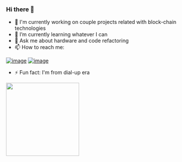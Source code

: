 ### Hi there 👋

- 🔭 I'm currently working on couple projects related with block-chain technologies
- 🌱 I’m currently learning whatever I can
- 💬 Ask me about hardware and code refactoring
- 📫 How to reach me: 

[![image](https://img.shields.io/badge/LinkedIn-0077B5?style=for-the-badge&logo=linkedin&logoColor=white)](https://www.linkedin.com/in/vitaliy-vorobyev) [![image](https://img.shields.io/badge/Medium-12100E?style=for-the-badge&logo=medium&logoColor=whit)](https://vvitali.medium.com/)

- ⚡ Fun fact: I'm from dial-up era
<img src="https://user-images.githubusercontent.com/20162801/114292144-73795e00-9a5a-11eb-9ad1-0d396222c33a.png" width="200"> 

<!--
**Vvitali/Vvitali** is a ✨ _special_ ✨ repository because its `README.md` (this file) appears on your GitHub profile.
- 😄 Pronouns: ...

-->
